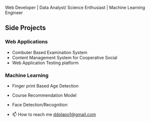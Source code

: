 Web Developer | Data Analyst/ Science  Enthusiast | Machine Learning Engineer

## Side Projects
### Web Applications
- Combuter Based Examination System
- Content Management System for Cooperative Social
- Web Application Testing platform

### Machine Learning 
- Finger print Based Age Detection
- Course Recommendation  Model
- Face Detection/Recognition 

- 📫 How to reach me ddolapo1@gmail.com
<!---
DollyPy/DollyPy is a ✨ special ✨ repository because its `README.md` (this file) appears on your GitHub profile.
You can click the Preview link to take a look at your changes.
--->
